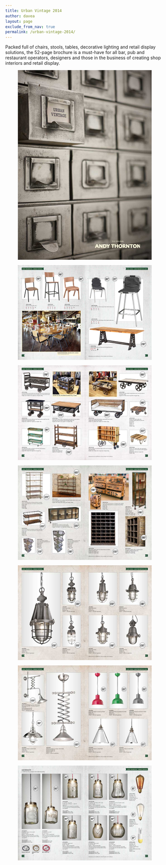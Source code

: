 ```yaml
---
title: Urban Vintage 2014
author: davea
layout: page
exclude_from_nav: true
permalink: /urban-vintage-2014/
---
```

Packed full of chairs, stools, tables, decorative lighting and retail display solutions, the 52-page brochure is a must-have for all bar, pub and restaurant operators, designers and those in the business of creating shop interiors and retail display.

<figure><img src="../images/cover-UrbanVintage-2014-9601.jpg" alt="cover-UrbanVintage-2014-960" /></figure>
<figure><img src="../images/AndyThornton-UrbanVintage-02-03.jpg" alt="AndyThornton-UrbanVintage-02-03" /> </figure>
<figure><img src="../images/AndyThornton-UrbanVintage-16-17.jpg" alt="AndyThornton-UrbanVintage-16-17" /></figure>
<figure><img src="../images/AndyThornton-UrbanVintage-22-23.jpg" alt="AndyThornton-UrbanVintage-22-23" /> </figure>
<figure><img src="../images/AndyThornton-UrbanVintage-30-31.jpg" alt="AndyThornton-UrbanVintage-30-31" /> </figure>
<figure><img src="../images/AndyThornton-UrbanVintage-36-37.jpg" alt="AndyThornton-UrbanVintage-36-37" /> </figure>
<figure><img src="../images/AndyThornton-UrbanVintage-44-45.jpg" alt="AndyThornton-UrbanVintage-44-45" /> </figure>
